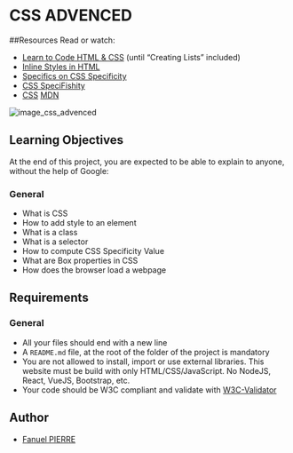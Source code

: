 # CSS ADVENCED

##Resources
Read or watch:

- [Learn to Code HTML & CSS](https://learn.shayhowe.com/html-css/) (until “Creating Lists” included)
- [Inline Styles in HTML](https://www.codecademy.com/article/html-inline-styles)
- [Specifics on CSS Specificity](chrome-extension://efaidnbmnnnibpcajpcglclefindmkaj/https://specifishity.com/specifishity.pdf)
- [CSS SpeciFishity](chrome-extension://efaidnbmnnnibpcajpcglclefindmkaj/https://specifishity.com/specifishity.pdf)
- [CSS](https://developer.mozilla.org/en-US/docs/Learn/CSS)
[MDN](https://developer.mozilla.org/en-US/)

![image_css_advenced](https://github.com/user-attachments/assets/6ce8d60e-64ae-4acf-bad6-2366cf88c285)

## Learning Objectives
At the end of this project, you are expected to be able to explain to anyone, without the help of Google:

### General
- What is CSS
- How to add style to an element
- What is a class
- What is a selector
- How to compute CSS Specificity Value
- What are Box properties in CSS
- How does the browser load a webpage

## Requirements
### General
- All your files should end with a new line
- A `README.md` file, at the root of the folder of the project is mandatory
- You are not allowed to install, import or use external libraries. This website must be build with only HTML/CSS/JavaScript. No NodeJS, React, VueJS, Bootstrap, etc.
- Your code should be W3C compliant and validate with [W3C-Validator](https://github.com/hs-hq/W3C-Validator)


## Author
- [Fanuel PIERRE](https://www.github.com/Fpierr)
